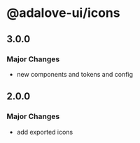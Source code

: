 # @adalove-ui/icons

## 3.0.0

### Major Changes

- new components and tokens and config

## 2.0.0

### Major Changes

- add exported icons
